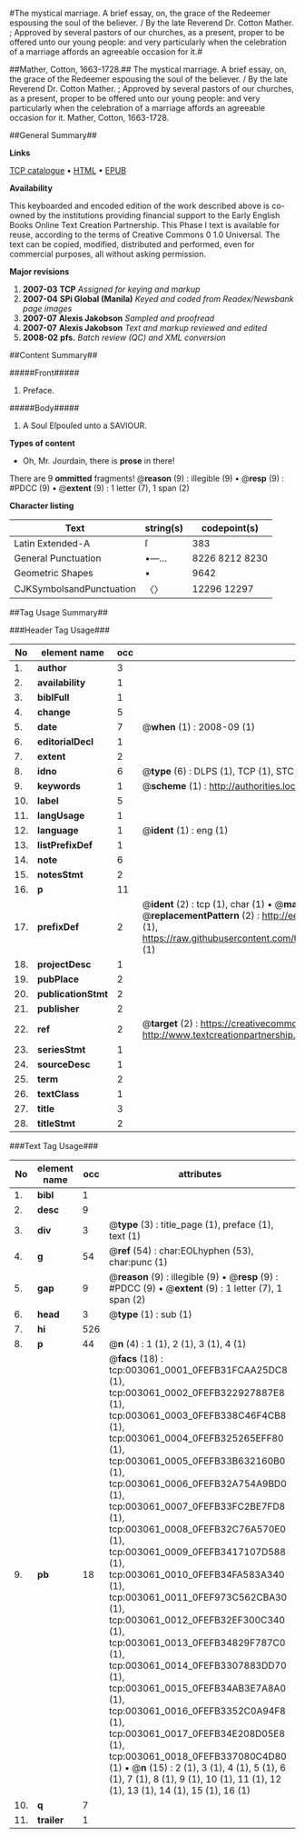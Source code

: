 #The mystical marriage. A brief essay, on, the grace of the Redeemer espousing the soul of the believer. / By the late Reverend Dr. Cotton Mather. ; Approved by several pastors of our churches, as a present, proper to be offered unto our young people: and very particularly when the celebration of a marriage affords an agreeable occasion for it.#

##Mather, Cotton, 1663-1728.##
The mystical marriage. A brief essay, on, the grace of the Redeemer espousing the soul of the believer. / By the late Reverend Dr. Cotton Mather. ; Approved by several pastors of our churches, as a present, proper to be offered unto our young people: and very particularly when the celebration of a marriage affords an agreeable occasion for it.
Mather, Cotton, 1663-1728.

##General Summary##

**Links**

[TCP catalogue](http://www.ota.ox.ac.uk/tcp/)  • 
[HTML](http://tei.it.ox.ac.uk/tcp/Texts-HTML/free/N02/N02580.html)  • 
[EPUB](http://tei.it.ox.ac.uk/tcp/Texts-EPUB/free/N02/N02580.epub)

**Availability**

This keyboarded and encoded edition of the
	       work described above is co-owned by the institutions
	       providing financial support to the Early English Books
	       Online Text Creation Partnership. This Phase I text is
	       available for reuse, according to the terms of Creative
	       Commons 0 1.0 Universal. The text can be copied,
	       modified, distributed and performed, even for
	       commercial purposes, all without asking permission.

**Major revisions**

1. __2007-03__ __TCP__ *Assigned for keying and markup*
1. __2007-04__ __SPi Global (Manila)__ *Keyed and coded from Readex/Newsbank page images*
1. __2007-07__ __Alexis Jakobson__ *Sampled and proofread*
1. __2007-07__ __Alexis Jakobson__ *Text and markup reviewed and edited*
1. __2008-02__ __pfs.__ *Batch review (QC) and XML conversion*

##Content Summary##

#####Front#####

1. Preface.

#####Body#####

1. A Soul Eſpouſed unto a SAVIOUR.

**Types of content**

  * Oh, Mr. Jourdain, there is **prose** in there!

There are 9 **ommitted** fragments! 
 @__reason__ (9) : illegible (9)  •  @__resp__ (9) : #PDCC (9)  •  @__extent__ (9) : 1 letter (7), 1 span (2)

**Character listing**


|Text|string(s)|codepoint(s)|
|---|---|---|
|Latin Extended-A|ſ|383|
|General Punctuation|•—…|8226 8212 8230|
|Geometric Shapes|▪|9642|
|CJKSymbolsandPunctuation|〈〉|12296 12297|

##Tag Usage Summary##

###Header Tag Usage###

|No|element name|occ|attributes|
|---|---|---|---|
|1.|__author__|3||
|2.|__availability__|1||
|3.|__biblFull__|1||
|4.|__change__|5||
|5.|__date__|7| @__when__ (1) : 2008-09 (1)|
|6.|__editorialDecl__|1||
|7.|__extent__|2||
|8.|__idno__|6| @__type__ (6) : DLPS (1), TCP (1), STC (1), NOTIS (1), IMAGE-SET (1), EVANS-CITATION (1)|
|9.|__keywords__|1| @__scheme__ (1) : http://authorities.loc.gov/ (1)|
|10.|__label__|5||
|11.|__langUsage__|1||
|12.|__language__|1| @__ident__ (1) : eng (1)|
|13.|__listPrefixDef__|1||
|14.|__note__|6||
|15.|__notesStmt__|2||
|16.|__p__|11||
|17.|__prefixDef__|2| @__ident__ (2) : tcp (1), char (1)  •  @__matchPattern__ (2) : ([0-9\-]+):([0-9IVX]+) (1), (.+) (1)  •  @__replacementPattern__ (2) : http://eebo.chadwyck.com/downloadtiff?vid=$1&page=$2 (1), https://raw.githubusercontent.com/textcreationpartnership/Texts/master/tcpchars.xml#$1 (1)|
|18.|__projectDesc__|1||
|19.|__pubPlace__|2||
|20.|__publicationStmt__|2||
|21.|__publisher__|2||
|22.|__ref__|2| @__target__ (2) : https://creativecommons.org/publicdomain/zero/1.0/ (1), http://www.textcreationpartnership.org/docs/. (1)|
|23.|__seriesStmt__|1||
|24.|__sourceDesc__|1||
|25.|__term__|2||
|26.|__textClass__|1||
|27.|__title__|3||
|28.|__titleStmt__|2||


###Text Tag Usage###

|No|element name|occ|attributes|
|---|---|---|---|
|1.|__bibl__|1||
|2.|__desc__|9||
|3.|__div__|3| @__type__ (3) : title_page (1), preface (1), text (1)|
|4.|__g__|54| @__ref__ (54) : char:EOLhyphen (53), char:punc (1)|
|5.|__gap__|9| @__reason__ (9) : illegible (9)  •  @__resp__ (9) : #PDCC (9)  •  @__extent__ (9) : 1 letter (7), 1 span (2)|
|6.|__head__|3| @__type__ (1) : sub (1)|
|7.|__hi__|526||
|8.|__p__|44| @__n__ (4) : 1 (1), 2 (1), 3 (1), 4 (1)|
|9.|__pb__|18| @__facs__ (18) : tcp:003061_0001_0FEFB31FCAA25DC8 (1), tcp:003061_0002_0FEFB322927887E8 (1), tcp:003061_0003_0FEFB338C46F4CB8 (1), tcp:003061_0004_0FEFB325265EFF80 (1), tcp:003061_0005_0FEFB33B632160B0 (1), tcp:003061_0006_0FEFB32A754A9BD0 (1), tcp:003061_0007_0FEFB33FC2BE7FD8 (1), tcp:003061_0008_0FEFB32C76A570E0 (1), tcp:003061_0009_0FEFB3417107D588 (1), tcp:003061_0010_0FEFB34FA583A340 (1), tcp:003061_0011_0FEF973C562CBA30 (1), tcp:003061_0012_0FEFB32EF300C340 (1), tcp:003061_0013_0FEFB34829F787C0 (1), tcp:003061_0014_0FEFB3307883DD70 (1), tcp:003061_0015_0FEFB34AB3E7A8A0 (1), tcp:003061_0016_0FEFB3352C0A94F8 (1), tcp:003061_0017_0FEFB34E208D05E8 (1), tcp:003061_0018_0FEFB337080C4D80 (1)  •  @__n__ (15) : 2 (1), 3 (1), 4 (1), 5 (1), 6 (1), 7 (1), 8 (1), 9 (1), 10 (1), 11 (1), 12 (1), 13 (1), 14 (1), 15 (1), 16 (1)|
|10.|__q__|7||
|11.|__trailer__|1||
